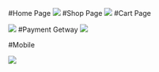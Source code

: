 #Home Page
<img src='./public/redme/Home.png'>
#Shop Page
<img src='./public/redme/Shop.png'>
#Cart Page

<img src='./public/redme/Cart.png'>
#Payment Getway

<img src='./public/redme/Payment.png'>

#Mobile

<img src='./public/redme/Mobile.png'>
